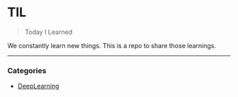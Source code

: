 # TIL
> Today I Learned

We constantly learn new things. This is a repo to share those learnings.

---
### Categories
* [DeepLearning](/DeepLearning)
